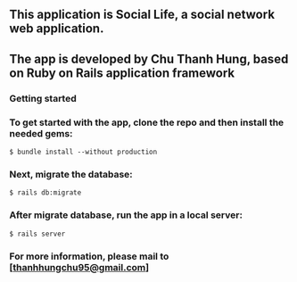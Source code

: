 ## This application is Social Life, a social network web application.
## The app is developed by Chu Thanh Hung, based on Ruby on Rails application framework

### Getting started

### To get started with the app, clone the repo and then install the needed gems:
```
$ bundle install --without production
```

### Next, migrate the database:
```
$ rails db:migrate
```

### After migrate database, run the app in a local server:
```
$ rails server
```

### For more information, please mail to [thanhhungchu95@gmail.com]
